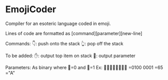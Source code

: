 # EmojiCoder
Compiler for an esoteric language coded in emoji. 

Lines of code are formatted as [command][parameter][new-line]

Commands:
👇: push onto the stack
👆: pop off the stack

To be added:
✋: output top item on stack
👋:	output parameter

Parameters:
As binary where 🌚=0 and 🌝=1
Ex: 🌚🌝🌚🌚🌚🌚🌚🌝
	=0100 0001
	=65
	="A"

